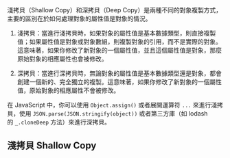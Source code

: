 
淺拷貝（Shallow Copy）和深拷貝（Deep Copy）是兩種不同的對象複製方式，主要的區別在於如何處理對象的屬性值是對象的情況。

1. 淺拷貝：當進行淺拷貝時，如果對象的屬性值是基本數據類型，則直接複製值；如果屬性值是對象或對象數組，則複製對象的引用，而不是實際的對象。這意味著，如果你修改了新對象的一個屬性值，並且這個屬性值是對象，那麼原始對象的相應屬性也會被修改。
    
2. 深拷貝：當進行深拷貝時，無論對象的屬性值是基本數據類型還是對象，都會創建一個新的、完全獨立的複製。這意味著，如果你修改了新對象的一個屬性值，原始對象的相應屬性不會被修改。
    

在 JavaScript 中，你可以使用 `Object.assign()` 或者展開運算符 `...` 來進行淺拷貝，使用 `JSON.parse(JSON.stringify(object))` 或者第三方庫（如 lodash 的 `_.cloneDeep` 方法）來進行深拷貝。

## 淺拷貝 Shallow Copy

